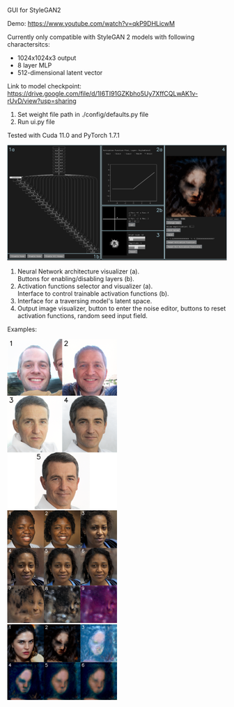 GUI for StyleGAN2

Demo: https://www.youtube.com/watch?v=qkP9DHLicwM

Currently only compatible with StyleGAN 2 models with following charactersitcs:
- 1024x1024x3 output
- 8 layer MLP
- 512-dimensional latent vector 

Link to model checkpoint: https://drive.google.com/file/d/1I6TI91GZKbho5Uy7XffCQLwAK1v-rUvD/view?usp=sharing

1. Set weight file path in ./config/defaults.py file
2. Run ui.py file

Tested with Cuda 11.0 and PyTorch 1.7.1

![alt text](https://github.com/locsor/generativeControlUI/blob/master/images/17_1_line.png?raw=true)

1. Neural Network architecture visualizer (a).<br>Buttons for enabling/disabling layers (b).
2. Activation functions selector and visualizer (a).<br>Interface to control trainable activation functions (b).
3. Interface for a traversing model's latent space.
4. Output image visualizer, button to enter the noise editor, buttons to reset activation functions, random seed input field. 

Examples:

<img src="https://github.com/locsor/generativeControlUI/blob/master/images/out1.png" width="50%" height="50%">
<img src="https://github.com/locsor/generativeControlUI/blob/master/images/out3.png" width="50%" height="50%">
<img src="https://github.com/locsor/generativeControlUI/blob/master/images/out4.png" width="50%" height="50%">
